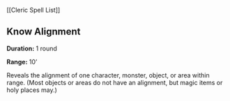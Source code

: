 [[Cleric Spell List]]

## Know Alignment

**Duration:** 1 round

**Range:** 10’

Reveals the alignment of one character, monster, object, or area within range. (Most objects or areas do not have an alignment, but magic items or holy places may.)